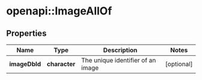 # openapi::ImageAllOf

## Properties
Name | Type | Description | Notes
------------ | ------------- | ------------- | -------------
**imageDbId** | **character** | The unique identifier of an image | [optional] 


